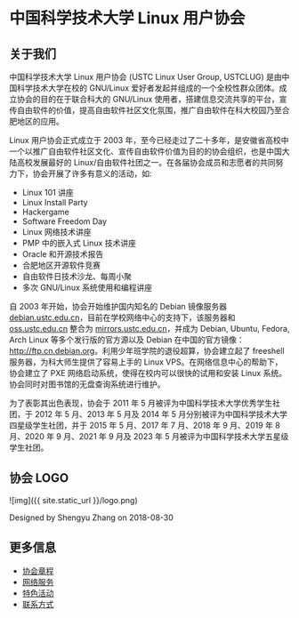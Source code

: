 ---
---

# 中国科学技术大学 Linux 用户协会

## 关于我们

中国科学技术大学 Linux 用户协会 (USTC Linux User Group, USTCLUG) 是由中国科学技术大学在校的 GNU/Linux 爱好者发起并组成的一个全校性群众团体。成立协会的目的在于联合科大的 GNU/Linux 使用者，搭建信息交流共享的平台，宣传自由软件的价值，提高自由软件社区文化氛围，推广自由软件在科大校园乃至合肥地区的应用。

Linux 用户协会正式成立于 2003 年，至今已经走过了二十多年，是安徽省高校中一个以推广自由软件社区文化、宣传自由软件价值为目的的协会组织，也是中国大陆高校发展最好的 Linux/自由软件社团之一。在各届协会成员和志愿者的共同努力下，协会开展了许多有意义的活动，如:

- Linux 101 讲座
- Linux Install Party
- Hackergame
- Software Freedom Day
- Linux 网络技术讲座
- PMP 中的嵌入式 Linux 技术讲座
- Oracle 和开源技术报告
- 合肥地区开源软件竞赛
- 自由软件日技术沙龙、每周小聚
- 多次 GNU/Linux 系统使用和编程讲座

自 2003 年开始，协会开始维护国内知名的 Debian 镜像服务器 [debian.ustc.edu.cn](https://mirrors.ustc.edu.cn)，目前在学校网络中心的支持下，该服务器和 [oss.ustc.edu.cn](https://mirrors.ustc.edu.cn) 整合为 [mirrors.ustc.edu.cn](https://mirrors.ustc.edu.cn)，并成为 Debian, Ubuntu, Fedora, Arch Linux 等多个发行版的官方源以及 Debian 在中国的官方镜像：<http://ftp.cn.debian.org>。利用少年班学院的退役超算，协会建立起了 freeshell 服务器，为科大师生提供了容易上手的 Linux VPS。在网络信息中心的帮助下，协会建立了 PXE 网络启动系统，使得在校内可以很快的试用和安装 Linux 系统。协会同时对图书馆的无盘查询系统进行维护。

为了表彰其出色表现，协会于 2011 年 5 月被评为中国科学技术大学优秀学生社团，于 2012 年 5 月、2013 年 5 月及 2014 年 5 月分别被评为中国科学技术大学四星级学生社团，并于 2015 年 5 月、2017 年 7 月、2018 年 9 月、2019 年 8 月、2020 年 9 月、2021 年 9 月及 2023 年 5 月被评为中国科学技术大学五星级学生社团。

## 协会 LOGO

![img]({{ site.static_url }}/logo.png)

Designed by Shengyu Zhang on 2018-08-30

## 更多信息

- [协会章程](https://ftp.lug.ustc.edu.cn/%E7%A4%BE%E5%9B%A2%E7%AE%A1%E7%90%86/%E7%AB%A0%E7%A8%8B/current/constitution.pdf)
- [网络服务](lug/services/)
- [特色活动](lug/events/)
- [联系方式](lug/contact/)
